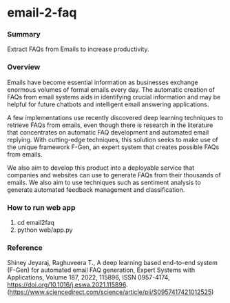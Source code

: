 # email-2-faq

### Summary
Extract FAQs from Emails to increase productivity.

### Overview
Emails have become essential information as businesses exchange enormous volumes of formal emails every day. The automatic creation of FAQs from email systems aids in identifying crucial information and may be helpful for future chatbots and intelligent email answering applications.

A few implementations use recently discovered deep learning techniques to retrieve FAQs from emails, even though there is research in the literature that concentrates on automatic FAQ development and automated email replying. With cutting-edge techniques, this solution seeks to make use of the unique framework F-Gen, an expert system that creates possible FAQs from emails.

We also aim to develop this product into a deployable service that companies and websites can use to generate FAQs from their thousands of emails. We also aim to use techniques such as sentiment analysis to generate automated feedback management and classification.

### How to run web app
1. cd email2faq
2. python web/app.py

### Reference
Shiney Jeyaraj, Raghuveera T.,
A deep learning based end-to-end system (F-Gen) for automated email FAQ generation,
Expert Systems with Applications,
Volume 187,
2022,
115896,
ISSN 0957-4174,
https://doi.org/10.1016/j.eswa.2021.115896.
(https://www.sciencedirect.com/science/article/pii/S0957417421012525)
